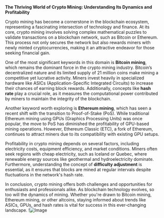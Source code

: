**The Thriving World of Crypto Mining: Understanding Its Dynamics and Profitability**

Crypto mining has become a cornerstone in the blockchain ecosystem, representing a fascinating intersection of technology and finance. At its core, crypto mining involves solving complex mathematical puzzles to validate transactions on a blockchain network, such as Bitcoin or Ethereum. This process not only secures the network but also rewards miners with newly minted cryptocurrencies, making it an attractive endeavor for those seeking financial gain.

One of the most significant keywords in this domain is **Bitcoin mining**, which remains the dominant force in the crypto mining industry. Bitcoin’s decentralized nature and its limited supply of 21 million coins make mining a competitive yet lucrative activity. Miners invest heavily in specialized hardware like ASICs (Application-Specific Integrated Circuits) to increase their chances of earning block rewards. Additionally, concepts like **hash rate** play a crucial role, as it measures the computational power contributed by miners to maintain the integrity of the blockchain.

Another keyword worth exploring is **Ethereum mining**, which has seen a recent shift with the transition to Proof-of-Stake (PoS). While traditional Ethereum mining using GPUs (Graphics Processing Units) was once popular, the move to PoS has diminished the profitability of GPU-based mining operations. However, Ethereum Classic (ETC), a fork of Ethereum, continues to attract miners due to its compatibility with existing GPU setups.

Profitability in crypto mining depends on several factors, including electricity costs, equipment efficiency, and market conditions. Miners often seek regions with cheap electricity, such as Iceland or Quebec, where renewable energy sources like geothermal and hydroelectricity dominate. Furthermore, understanding the concept of **difficulty adjustment** is essential, as it ensures that blocks are mined at regular intervals despite fluctuations in the network's hash rate.

In conclusion, crypto mining offers both challenges and opportunities for enthusiasts and professionals alike. As blockchain technology evolves, so too will the dynamics of mining. Whether you're drawn to Bitcoin mining, Ethereum mining, or other altcoins, staying informed about trends like ASICs, GPUs, and hash rates is vital for success in this ever-changing landscape. !![Image](https://github.com/user-attachments/assets/b6e7b7a2-655e-4d44-8baa-20c566a3cb65)